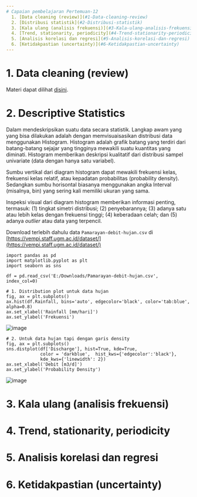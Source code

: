 ```yaml
---
# Capaian pembelajaran Pertemuan-12
  1. [Data cleaning (review)](#1-Data-cleaning-review)
  2. [Distribusi statistik](#2-Distribusi-statistik)
  3. [Kala ulang (analisis frekuensi)](#3-Kala-ulang-analisis-frekuensi)
  4. [Trend, stationarity, periodicity](#4-Trend-stationarity-periodicity)
  5. [Analisis korelasi dan regresi](#5-Analisis-korelasi-dan-regresi)
  6. [Ketidakpastian (uncertainty)](#6-Ketidakpastian-uncertainty)
---
```


# 1. Data cleaning (review)
Materi dapat dilihat [disini](https://github.com/vempi/course-python-programming/blob/main/08-Hydrological-data.md#4-Data-cleaning).

# 2. Descriptive Statistics
Dalam mendeskripsikan suatu data secara statistik. Langkap awam yang yang bisa dilakukan adalah dengan memvisuaisasikan distribusi data menggunakan Histogram.
Histogram adalah grafik batang yang terdiri dari batang-batang sejajar yang tingginya mewakili suatu kuantitas yang diminati. Histogram memberikan deskripsi kualitatif dari distribusi sampel univariate (data dengan hanya satu variabel). 

Sumbu vertikal dari diagram histogram dapat mewakili frekuensi kelas, frekuensi kelas relatif, atau kepadatan probabilitas (probability density). Sedangkan sumbu horisontal biasanya menggunakan angka Interval (misalnya, bin) yang sering kali memiliki ukuran yang sama. 

Inspeksi visual dari diagram histogram memberikan informasi penting, termasuk:
(1) tingkat simetri distribusi; 
(2) penyebarannya; 
(3) adanya satu atau lebih kelas dengan frekuensi tinggi; 
(4) keberadaan celah; dan 
(5) adanya _outlier_ atau data yang terpencil.

Download terlebih dahulu data `Pamarayan-debit-hujan.csv` di [https://vempi.staff.ugm.ac.id/dataset/](https://vempi.staff.ugm.ac.id/dataset/)

```{python}
import pandas as pd
import matplotlib.pyplot as plt
import seaborn as sns

df = pd.read_csv('E:/Downloads/Pamarayan-debit-hujan.csv', index_col=0)

# 1. Distribution plot untuk data hujan
fig, ax = plt.subplots()
ax.hist(df.Rainfall, bins='auto', edgecolor='black', color='tab:blue', alpha=0.8)
ax.set_xlabel('Rainfall [mm/hari]')
ax.set_ylabel('Frekuensi')
```
![image](https://github.com/vempi/course-python-programming/assets/34568583/5d761152-6d10-4373-8581-e1d540ab060b)

```{python}
# 2. Untuk data hujan tapi dengan garis density
fig, ax = plt.subplots()
sns.distplot(df['Discharge'], hist=True, kde=True,  
             color = 'darkblue',  hist_kws={'edgecolor':'black'},
             kde_kws={'linewidth': 2})
ax.set_xlabel('Debit [m3/d]')
ax.set_ylabel('Probability Density')
```
![image](https://github.com/vempi/course-python-programming/assets/34568583/c406ecb1-c48a-4333-858c-32fc5ea61146)

# 3. Kala ulang (analisis frekuensi)

# 4. Trend, stationarity, periodicity

# 5. Analisis korelasi dan regresi

# 6. Ketidakpastian (uncertainty)
